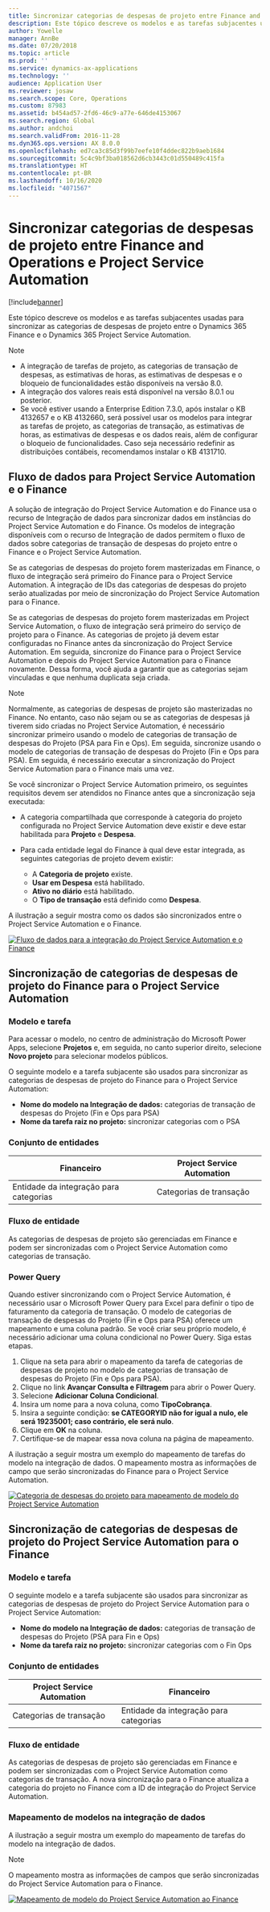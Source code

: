 ```yaml
---
title: Sincronizar categorias de despesas de projeto entre Finance and Operations e Project Service Automation
description: Este tópico descreve os modelos e as tarefas subjacentes usadas para sincronizar as categorias de despesas de projeto entre o Microsoft Dynamics 365 Finance e o Dynamics 365 Project Service Automation.
author: Yowelle
manager: AnnBe
ms.date: 07/20/2018
ms.topic: article
ms.prod: ''
ms.service: dynamics-ax-applications
ms.technology: ''
audience: Application User
ms.reviewer: josaw
ms.search.scope: Core, Operations
ms.custom: 87983
ms.assetid: b454ad57-2fd6-46c9-a77e-646de4153067
ms.search.region: Global
ms.author: andchoi
ms.search.validFrom: 2016-11-28
ms.dyn365.ops.version: AX 8.0.0
ms.openlocfilehash: ed7ca3c85d3f99b7eefe10f4ddec822b9aeb1684
ms.sourcegitcommit: 5c4c9bf3ba018562d6cb3443c01d550489c415fa
ms.translationtype: HT
ms.contentlocale: pt-BR
ms.lasthandoff: 10/16/2020
ms.locfileid: "4071567"
---
```

# <a name="synchronize-project-expense-categories-between-finance-and-operations-and-project-service-automation"></a>Sincronizar categorias de despesas de projeto entre Finance and Operations e Project Service Automation

[!include[banner](../includes/banner.md)]

Este tópico descreve os modelos e as tarefas subjacentes usadas para sincronizar as categorias de despesas de projeto entre o Dynamics 365 Finance e o Dynamics 365 Project Service Automation.

> [!NOTE]
> - A integração de tarefas de projeto, as categorias de transação de despesas, as estimativas de horas, as estimativas de despesas e o bloqueio de funcionalidades estão disponíveis na versão 8.0.
> - A integração dos valores reais está disponível na versão 8.0.1 ou posterior.
> - Se você estiver usando a Enterprise Edition 7.3.0, após instalar o KB 4132657 e o KB 4132660, será possível usar os modelos para integrar as tarefas de projeto, as categorias de transação, as estimativas de horas, as estimativas de despesas e os dados reais, além de configurar o bloqueio de funcionalidades. Caso seja necessário redefinir as distribuições contábeis, recomendamos instalar o KB 4131710.

## <a name="data-flow-for-project-service-automation-and-finance"></a>Fluxo de dados para Project Service Automation e o Finance

A solução de integração do Project Service Automation e do Finance usa o recurso de Integração de dados para sincronizar dados em instâncias do Project Service Automation e do Finance. Os modelos de integração disponíveis com o recurso de Integração de dados permitem o fluxo de dados sobre categorias de transação de despesas do projeto entre o Finance e o Project Service Automation.

Se as categorias de despesas do projeto forem masterizadas em Finance, o fluxo de integração será primeiro do Finance para o Project Service Automation. A integração de IDs das categorias de despesas do projeto serão atualizadas por meio de sincronização do Project Service Automation para o Finance.

Se as categorias de despesas do projeto forem masterizadas em Project Service Automation, o fluxo de integração será primeiro do serviço de projeto para o Finance. As categorias de projeto já devem estar configuradas no Finance antes da sincronização do Project Service Automation. Em seguida, sincronize do Finance para o Project Service Automation e depois do Project Service Automation para o Finance novamente. Dessa forma, você ajuda a garantir que as categorias sejam vinculadas e que nenhuma duplicata seja criada.

> [!NOTE]
> Normalmente, as categorias de despesas de projeto são masterizadas no Finance. No entanto, caso não sejam ou se as categorias de despesas já tiverem sido criadas no Project Service Automation, é necessário sincronizar primeiro usando o modelo de categorias de transação de despesas do Projeto (PSA para Fin e Ops). Em seguida, sincronize usando o modelo de categorias de transação de despesas do Projeto (Fin e Ops para PSA). Em seguida, é necessário executar a sincronização do Project Service Automation para o Finance mais uma vez.
>
> Se você sincronizar o Project Service Automation primeiro, os seguintes requisitos devem ser atendidos no Finance antes que a sincronização seja executada:
>
> - A categoria compartilhada que corresponde à categoria do projeto configurada no Project Service Automation deve existir e deve estar habilitada para **Projeto** e **Despesa**.
> - Para cada entidade legal do Finance à qual deve estar integrada, as seguintes categorias de projeto devem existir:
>
>     - A **Categoria de projeto** existe. 
>     - **Usar em Despesa** está habilitado.
>     - **Ativo no diário** está habilitado.
>     - O **Tipo de transação** está definido como **Despesa**.

A ilustração a seguir mostra como os dados são sincronizados entre o Project Service Automation e o Finance.

[![Fluxo de dados para a integração do Project Service Automation e o Finance](./media/ProjectExpenseCategoriesFlow.png)](./media/ProjectExpenseCategoriesFlow.png)

## <a name="project-expense-category-synchronization-from-finance-to-project-service-automation"></a>Sincronização de categorias de despesas de projeto do Finance para o Project Service Automation

### <a name="template-and-task"></a>Modelo e tarefa

Para acessar o modelo, no centro de administração do Microsoft Power Apps, selecione **Projetos** e, em seguida, no canto superior direito, selecione **Novo projeto** para selecionar modelos públicos.

O seguinte modelo e a tarefa subjacente são usados para sincronizar as categorias de despesas de projeto do Finance para o Project Service Automation:

- **Nome do modelo na Integração de dados:** categorias de transação de despesas do Projeto (Fin e Ops para PSA)
- **Nome da tarefa raiz no projeto:** sincronizar categorias com o PSA

### <a name="entity-set"></a>Conjunto de entidades

| Financeiro                           | Project Service Automation |
|-----------------------------------|----------------------------|
| Entidade da integração para categorias | Categorias de transação     |

### <a name="entity-flow"></a>Fluxo de entidade

As categorias de despesas de projeto são gerenciadas em Finance e podem ser sincronizadas com o Project Service Automation como categorias de transação.

### <a name="power-query"></a>Power Query

Quando estiver sincronizando com o Project Service Automation, é necessário usar o Microsoft Power Query para Excel para definir o tipo de faturamento da categoria de transação. O modelo de categorias de transação de despesas do Projeto (Fin e Ops para PSA) oferece um mapeamento e uma coluna padrão. Se você criar seu próprio modelo, é necessário adicionar uma coluna condicional no Power Query. Siga estas etapas.

1. Clique na seta para abrir o mapeamento da tarefa de categorias de despesas de projeto no modelo de categorias de transação de despesas do Projeto (Fin e Ops para PSA).
2. Clique no link **Avançar Consulta e Filtragem** para abrir o Power Query.
2. Selecione **Adicionar Coluna Condicional**.
3. Insira um nome para a nova coluna, como **TipoCobrança**.
4. Insira a seguinte condição: **se CATEGORYID não for igual a nulo, ele será 19235001; caso contrário, ele será nulo**.
5. Clique em **OK** na coluna.
6. Certifique-se de mapear essa nova coluna na página de mapeamento.

A ilustração a seguir mostra um exemplo do mapeamento de tarefas do modelo na integração de dados. O mapeamento mostra as informações de campo que serão sincronizadas do Finance para o Project Service Automation.

[![Categoria de despesas do projeto para mapeamento de modelo do Project Service Automation](./media/ProjectExpenseCategoriesToPSAMapping.jpg)](./media/ProjectExpenseCategoriesToPSAMapping.jpg)

## <a name="project-expense-category-synchronization-from-project-service-automation-to-finance"></a>Sincronização de categorias de despesas de projeto do Project Service Automation para o Finance

### <a name="template-and-task"></a>Modelo e tarefa

O seguinte modelo e a tarefa subjacente são usados para sincronizar as categorias de despesas de projeto do Project Service Automation para o Project Service Automation:

- **Nome do modelo na Integração de dados:** categorias de transação de despesas do Projeto (PSA para Fin e Ops)
- **Nome da tarefa raiz no projeto:** sincronizar categorias com o Fin Ops

### <a name="entity-set"></a>Conjunto de entidades

| Project Service Automation | Financeiro                           |
|----------------------------|-----------------------------------|
| Categorias de transação     | Entidade da integração para categorias |

### <a name="entity-flow"></a>Fluxo de entidade

As categorias de despesas de projeto são gerenciadas em Finance e podem ser sincronizadas com o Project Service Automation como categorias de transação. A nova sincronização para o Finance atualiza a categoria do projeto no Finance com a ID de integração do Project Service Automation.

### <a name="template-mapping-in-data-integration"></a>Mapeamento de modelos na integração de dados

A ilustração a seguir mostra um exemplo do mapeamento de tarefas do modelo na integração de dados.

> [!NOTE]
> O mapeamento mostra as informações de campos que serão sincronizadas do Project Service Automation para o Finance.

[![Mapeamento de modelo do Project Service Automation ao Finance](./media/ProjectExpenseCategoriesToFinOpsMapping.jpg)](./media/ProjectExpenseCategoriesToFinOpsMapping.jpg)
